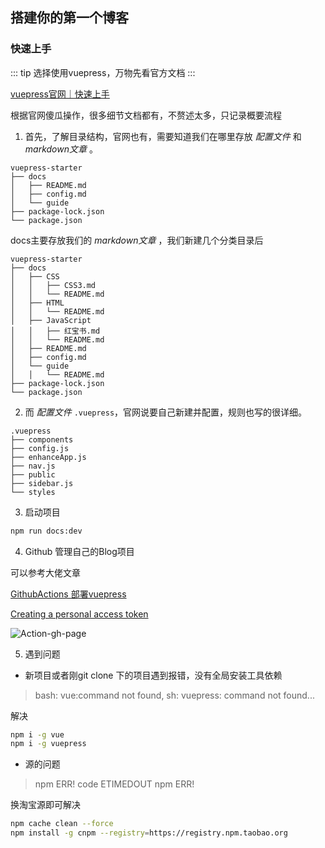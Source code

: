 
## 搭建你的第一个博客

### 快速上手

::: tip
选择使用vuepress，万物先看官方文档
:::

[vuepress官网｜快速上手](https://vuepress.vuejs.org/zh/guide/getting-started.html)

根据官网傻瓜操作，很多细节文档都有，不赘述太多，只记录概要流程

1. 首先，了解目录结构，官网也有，需要知道我们在哪里存放 *配置文件* 和 *markdown文章* 。

```
vuepress-starter
├── docs
│   ├── README.md
│   ├── config.md
│   └── guide
├── package-lock.json
└── package.json
```

docs主要存放我们的 *markdown文章* ，我们新建几个分类目录后
```
vuepress-starter
├── docs
│   ├── CSS
│   │   ├── CSS3.md
│   │   └── README.md
│   ├── HTML
│   │   └── README.md
│   ├── JavaScript
│   │   ├── 红宝书.md
│   │   └── README.md
│   ├── README.md
│   ├── config.md
│   └── guide
│   │   └── README.md
├── package-lock.json
└── package.json
```


2. 而 *配置文件* `.vuepress`，官网说要自己新建并配置，规则也写的很详细。
```
.vuepress
├── components
├── config.js
├── enhanceApp.js
├── nav.js
├── public
├── sidebar.js
└── styles
```


3. 启动项目

``` Bash
npm run docs:dev
```


4. Github 管理自己的Blog项目

可以参考大佬文章

[GithubActions 部署vuepress](https://lastknightcoder.github.io/lastknightcoder/%E4%BD%BF%E7%94%A8%20Github%20Actions%20%E9%83%A8%E7%BD%B2%20VuePress%20%E5%8D%9A%E5%AE%A2/)

[Creating a personal access token](https://docs.github.com/en/github/authenticating-to-github/keeping-your-account-and-data-secure/creating-a-personal-access-token)


![Action-gh-page](https://user-images.githubusercontent.com/31650787/126064007-bd45a43b-687e-404a-b155-bef52e23f54e.png)


5. 遇到问题

- 新项目或者刚git clone 下的项目遇到报错，没有全局安装工具依赖
>bash: vue:command not found,
>sh: vuepress: command not found...

解决
``` Bash
npm i -g vue
npm i -g vuepress
```

- 源的问题
>npm ERR! code ETIMEDOUT npm ERR!

换淘宝源即可解决
``` Bash
npm cache clean --force
npm install -g cnpm --registry=https://registry.npm.taobao.org
```


